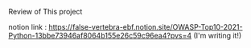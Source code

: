 Review of This project

notion link : https://false-vertebra-ebf.notion.site/OWASP-Top10-2021-Python-13bbe73946af8064b155e26c59c96ea4?pvs=4
(I'm writing it!)
